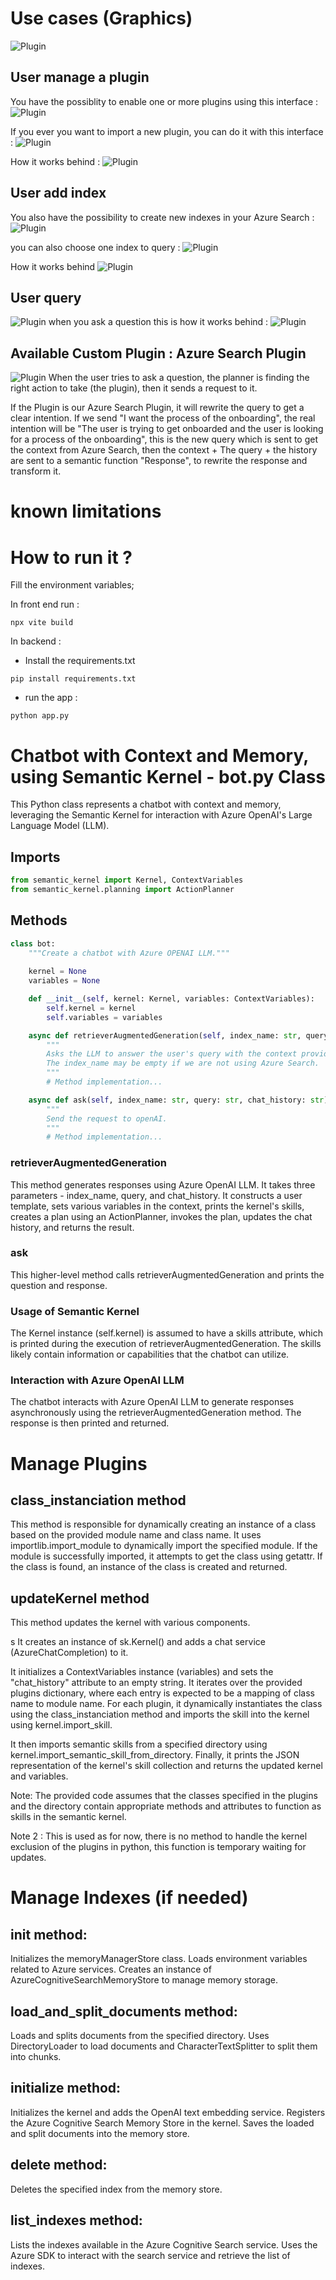 # Use cases (Graphics)
![Plugin](home.png)

## User manage a plugin
You have the possiblity to enable one or more plugins using this interface : 
![Plugin](pluginManagement.png)

If you ever you want to import a new plugin, you can do it with this interface : 
![Plugin](importPlugin01.png)

How it works behind : 
![Plugin](importPlugin.png)

## User add index
You also have the possibility to create new indexes in your Azure Search : 
![Plugin](index.png)

you can also choose one index to query : 
![Plugin](chooseindex.png)

How it works behind
![Plugin](CreateIndex.png)

## User query
![Plugin](home.png)
when you ask a question this is how it works behind :
![Plugin](query.png)

## Available Custom Plugin : Azure Search Plugin
![Plugin](actionPlanner.png)
When the user tries to ask a question, the planner is finding the right action to take (the plugin), then it sends a request to it.

If the Plugin is our Azure Search Plugin, it will rewrite the query to get a clear intention. If we send "I want the process of the onboarding", the real intention will be "The user is trying to get onboarded and the user is looking for a process of the onboarding", this is the new query which is sent to get the context from Azure Search, 
then the context + The query + the history are sent to a semantic function "Response", to rewrite the response and transform it.

# known limitations

# How to run it ?
Fill the environment variables;

In front end run : 
```
npx vite build
```` 

In backend :
- Install the requirements.txt
```
pip install requirements.txt
```
- run the app :
```
python app.py
```

# Chatbot with Context and Memory, using Semantic Kernel - bot.py Class

This Python class represents a chatbot with context and memory, leveraging the Semantic Kernel for interaction with Azure OpenAI's Large Language Model (LLM).

## Imports

```python
from semantic_kernel import Kernel, ContextVariables
from semantic_kernel.planning import ActionPlanner
```

## Methods
```python
class bot:
    """Create a chatbot with Azure OPENAI LLM."""
    
    kernel = None
    variables = None

    def __init__(self, kernel: Kernel, variables: ContextVariables):
        self.kernel = kernel
        self.variables = variables

    async def retrieverAugmentedGeneration(self, index_name: str, query: str, chat_history: str) -> str:
        """
        Asks the LLM to answer the user's query with the context provided.
        The index_name may be empty if we are not using Azure Search.
        """
        # Method implementation...

    async def ask(self, index_name: str, query: str, chat_history: str) -> str:
        """
        Send the request to openAI.
        """
        # Method implementation...
```

### retrieverAugmentedGeneration
This method generates responses using Azure OpenAI LLM. It takes three parameters - index_name, query, and chat_history. It constructs a user template, sets various variables in the context, prints the kernel's skills, creates a plan using an ActionPlanner, invokes the plan, updates the chat history, and returns the result.

### ask
This higher-level method calls retrieverAugmentedGeneration and prints the question and response.

### Usage of Semantic Kernel
The Kernel instance (self.kernel) is assumed to have a skills attribute, which is printed during the execution of retrieverAugmentedGeneration. The skills likely contain information or capabilities that the chatbot can utilize.

### Interaction with Azure OpenAI LLM
The chatbot interacts with Azure OpenAI LLM to generate responses asynchronously using the retrieverAugmentedGeneration method. The response is then printed and returned.

# Manage Plugins
## class_instanciation method
This method is responsible for dynamically creating an instance of a class based on the provided module name and class name.
It uses importlib.import_module to dynamically import the specified module.
If the module is successfully imported, it attempts to get the class using getattr.
If the class is found, an instance of the class is created and returned.
## updateKernel method
This method updates the kernel with various components.

s
It creates an instance of sk.Kernel() and adds a chat service (AzureChatCompletion) to it.


It initializes a ContextVariables instance (variables) and sets the "chat_history" attribute to an empty string.
It iterates over the provided plugins dictionary, where each entry is expected to be a mapping of class name to module name.
For each plugin, it dynamically instantiates the class using the class_instanciation method and imports the skill into the kernel using kernel.import_skill.


It then imports semantic skills from a specified directory using kernel.import_semantic_skill_from_directory.
Finally, it prints the JSON representation of the kernel's skill collection and returns the updated kernel and variables.


Note: The provided code assumes that the classes specified in the plugins and the directory contain appropriate methods and attributes to function as skills in the semantic kernel.

Note 2 : This is used as for now, there is no method to handle the kernel exclusion of the plugins in python, this function is temporary waiting for updates.

# Manage Indexes (if needed)

## __init__ method:
Initializes the memoryManagerStore class.
Loads environment variables related to Azure services.
Creates an instance of AzureCognitiveSearchMemoryStore to manage memory storage.
## load_and_split_documents method:
Loads and splits documents from the specified directory.
Uses DirectoryLoader to load documents and CharacterTextSplitter to split them into chunks.
## initialize method:
Initializes the kernel and adds the OpenAI text embedding service.
Registers the Azure Cognitive Search Memory Store in the kernel.
Saves the loaded and split documents into the memory store.
## delete method:
Deletes the specified index from the memory store.
## list_indexes method:
Lists the indexes available in the Azure Cognitive Search service.
Uses the Azure SDK to interact with the search service and retrieve the list of indexes.